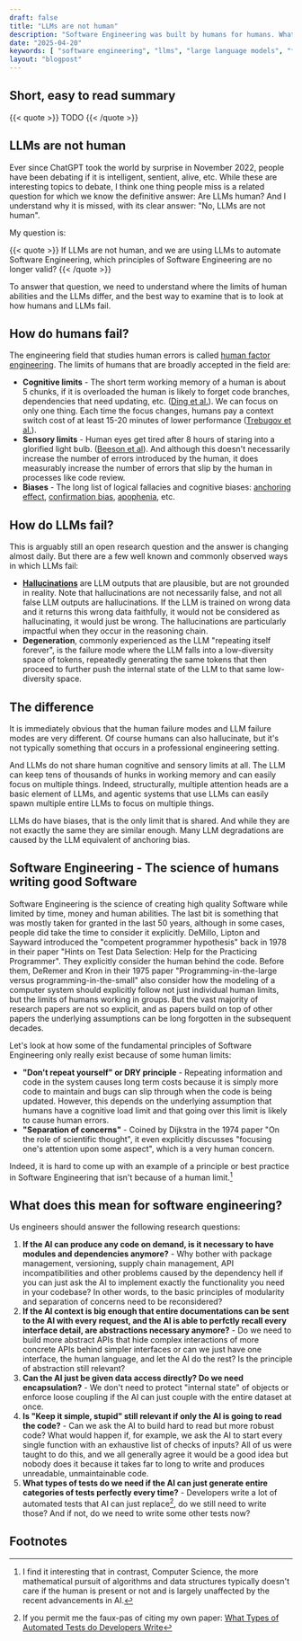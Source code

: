 ```yaml
---
draft: false
title: "LLMs are not human"
description: "Software Engineering was built by humans for humans. What happens when non-humans get involved?"
date: "2025-04-20"
keywords: [ "software engineering", "llms", "large language models", "failure analysis", "how LLMs fail", "how humans fail", "difference between LLMs and humans"]
layout: "blogpost"
---
```

## Short, easy to read summary

{{< quote >}} TODO {{< /quote >}}

## LLMs are not human

Ever since ChatGPT took the world by surprise in November 2022, people have been debating if it is
intelligent, sentient, alive, etc. While these are interesting topics to debate, I think one thing
people miss is a related question for which we know the definitive answer: Are LLMs human? And I
understand why it is missed, with its clear answer: "No, LLMs are not human".

My question is:

{{< quote >}} If LLMs are not human, and we are using LLMs to automate Software Engineering, which
principles of Software Engineering are no longer valid? {{< /quote >}}

To answer that question, we need to understand where the limits of human abilities and the LLMs
differ, and the best way to examine that is to look at how humans and LLMs fail.

## How do humans fail?

The engineering field that studies human errors is called [human factor
engineering](https://en.wikipedia.org/wiki/Ergonomics). The limits of humans that are broadly
accepted in the field are:

*  **Cognitive limits** - The short term working memory of a human is about 5 chunks, if it is
   overloaded the human is likely to forget code branches, dependencies that need updating, etc.
   ([Ding et al.](https://journals.sagepub.com/doi/pdf/10.1177/21582440241305082?utm_source=chatgpt.com)).
   We can focus on only one thing. Each time the focus changes, humans pay a context switch cost of
   at least 15-20 minutes of lower performance ([Trebugov et al.](https://dl.acm.org/doi/abs/10.1145/3084100.3084116)).
*  **Sensory limits** - Human eyes get tired after 8 hours of staring into a glorified light bulb.
   ([Beeson et al](https://www.sciencedirect.com/science/article/pii/S2451958824001222?utm_source=chatgpt.com)).
   And although this doesn't necessarily increase the number of errors introduced by the human, it
   does measurably increase the number of errors that slip by the human in processes like code
   review.
*  **Biases** - The long list of logical fallacies and cognitive biases: [anchoring effect](https://en.wikipedia.org/wiki/Anchoring_effect),
   [confirmation bias](https://en.wikipedia.org/wiki/Confirmation_bias), [apophenia](https://en.wikipedia.org/wiki/Apophenia), etc.

## How do LLMs fail?

This is arguably still an open research question and the answer is changing almost daily. But there
are a few well known and commonly observed ways in which LLMs fail:

*  **[Hallucinations](https://en.wikipedia.org/wiki/Hallucination_(artificial_intelligence))** are
   LLM outputs that are plausible, but are not grounded in reality. Note that hallucinations are not
   necessarily false, and not all false LLM outputs are hallucinations. If the LLM is trained on
   wrong data and it returns this wrong data faithfully, it would not be considered as
   hallucinating, it would just be wrong. The hallucinations are particularly impactful when they
   occur in the reasoning chain.
*  **Degeneration**, commonly experienced as the LLM "repeating itself forever", is the failure mode
   where the LLM falls into a low-diversity space of tokens, repeatedly generating the same tokens
   that then proceed to further push the internal state of the LLM to that same low-diversity space.

## The difference

It is immediately obvious that the human failure modes and LLM failure modes are very different. Of
course humans can also hallucinate, but it's not typically something that occurs in a professional
engineering setting.

And LLMs do not share human cognitive and sensory limits at all. The LLM can keep tens of thousands
of hunks in working memory and can easily focus on multiple things. Indeed, structurally, multiple
attention heads are a basic element of LLMs, and agentic systems that use LLMs can easily spawn
multiple entire LLMs to focus on multiple things.

LLMs do have biases, that is the only limit that is shared. And while they are not exactly the same
they are similar enough. Many LLM degradations are caused by the LLM equivalent of anchoring bias.

## Software Engineering - The science of humans writing good Software

Software Engineering is the science of creating high quality Software while limited by time, money
and human abilities. The last bit is something that was mostly taken for granted in the last 50
years, although in some cases, people did take the time to consider it explicitly. DeMillo, Lipton
and Sayward introduced the "competent programmer hypothesis" back in 1978 in their paper "Hints on
Test Data Selection: Help for the Practicing Programmer". They explicitly consider the human behind
the code. Before them, DeRemer and Kron in their 1975 paper "Programming-in-the-large versus
programming-in-the-small" also consider how the modeling of a computer system should explicitly
follow not just individual human limits, but the limits of humans working in groups. But the vast
majority of research papers are not so explicit, and as papers build on top of other papers the
underlying assumptions can be long forgotten in the subsequent decades.

Let's look at how some of the fundamental principles of Software Engineering only really exist
because of some human limits:

*  **"Don't repeat yourself" or DRY principle** - Repeating information and code in the system
   causes long term costs because it is simply more code to maintain and bugs can slip through when
   the code is being updated. However, this depends on the underlying assumption that humans have a
   cognitive load limit and that going over this limit is likely to cause human errors.
*  **"Separation of concerns"** - Coined by Dijkstra in the 1974 paper "On the role of scientific
   thought", it even explicitly discusses "focusing one's attention upon some aspect", which is a
   very human concern.

Indeed, it is hard to come up with an example of a principle or best practice in Software
Engineering that isn't because of a human limit.[^1]

## What does this mean for software engineering?

Us engineers should answer the following research questions:

1.  **If the AI can produce any code on demand, is it necessary to have modules and dependencies
    anymore?** - Why bother with package management, versioning, supply chain management, API
    incompatibilities and other problems caused by the dependency hell if you can just ask the AI to
    implement exactly the functionality you need in your codebase? In other words, to the basic
    principles of modularity and separation of concerns need to be reconsidered?
1.  **If the AI context is big enough that entire documentations can be sent to the AI with every
    request, and the AI is able to perfctly recall every interface detail, are abstractions
    necessary anymore?** - Do we need to build more abstract APIs that hide complex interactions of more
    concrete APIs behind simpler interfaces or can we just have one interface, the human language,
    and let the AI do the rest? Is the principle of abstraction still relevant?
1.  **Can the AI just be given data access directly? Do we need encapsulation?** - We don't need to
    protect "internal state" of objects or enforce loose coupling if the AI can just couple with the
    entire dataset at once.
1.  **Is "Keep it simple, stupid" still relevant if only the AI is going to read the code?** - Can we
    ask the AI to build hard to read but more robust code? What would happen if, for example, we ask
    the AI to start every single function with an exhaustive list of checks of inputs? All of us
    were taught to do this, and we all generally agree it would be a good idea but nobody does it
    because it takes far to long to write and produces unreadable, unmaintainable code.
1.  **What types of tests do we need if the AI can just generate entire categories of tests
    perfectly every time?** - Developers write a lot of automated tests that AI can just
    replace[^2], do we still need to write those? And if not, do we need to write some other tests
    now?

## Footnotes

[^1]: I find it interesting that in contrast, Computer Science, the more mathematical pursuit of
algorithms and data structures typically doesn't care if the human is present or not and is largely
unaffected by the recent advancements in AI.

[^2]: If you permit me the faux-pas of citing my own paper: [What Types of Automated Tests do
    Developers
    Write](https://conf.researchr.org/details/ast-2025/ast-2025-papers/6/What-Types-of-Automated-Tests-do-Developers-Write-)
